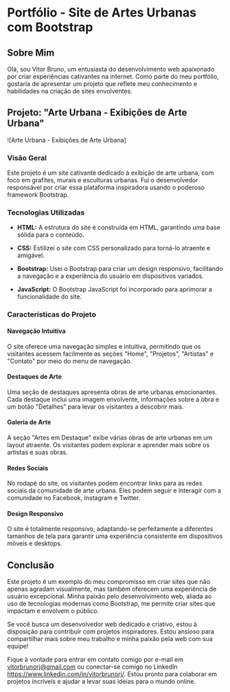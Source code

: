 # Portfólio - Site de Artes Urbanas com Bootstrap

## Sobre Mim

Olá, sou Vitor Bruno, um entusiasta do desenvolvimento web apaixonado por criar experiências cativantes na internet. Como parte do meu portfólio, gostaria de apresentar um projeto que reflete meu conhecimento e habilidades na criação de sites envolventes.

## Projeto: "Arte Urbana - Exibições de Arte Urbana"

![Arte Urbana - Exibições de Arte Urbana]

### Visão Geral

Este projeto é um site cativante dedicado à exibição de arte urbana, com foco em grafites, murais e esculturas urbanas. Fui o desenvolvedor responsável por criar essa plataforma inspiradora usando o poderoso framework Bootstrap.

### Tecnologias Utilizadas

- **HTML:** A estrutura do site é construída em HTML, garantindo uma base sólida para o conteúdo.

- **CSS:** Estilizei o site com CSS personalizado para torná-lo atraente e amigável.

- **Bootstrap:** Usei o Bootstrap para criar um design responsivo, facilitando a navegação e a experiência do usuário em dispositivos variados.

- **JavaScript:** O Bootstrap JavaScript foi incorporado para aprimorar a funcionalidade do site.

### Características do Projeto

#### Navegação Intuitiva

O site oferece uma navegação simples e intuitiva, permitindo que os visitantes acessem facilmente as seções "Home", "Projetos", "Artistas" e "Contato" por meio do menu de navegação.

#### Destaques de Arte

Uma seção de destaques apresenta obras de arte urbanas emocionantes. Cada destaque inclui uma imagem envolvente, informações sobre a obra e um botão "Detalhes" para levar os visitantes a descobrir mais.

#### Galeria de Arte

A seção "Artes em Destaque" exibe várias obras de arte urbanas em um layout atraente. Os visitantes podem explorar e aprender mais sobre os artistas e suas obras.

#### Redes Sociais

No rodapé do site, os visitantes podem encontrar links para as redes sociais da comunidade de arte urbana. Eles podem seguir e interagir com a comunidade no Facebook, Instagram e Twitter.

#### Design Responsivo

O site é totalmente responsivo, adaptando-se perfeitamente a diferentes tamanhos de tela para garantir uma experiência consistente em dispositivos móveis e desktops.



## Conclusão

Este projeto é um exemplo do meu compromisso em criar sites que não apenas agradam visualmente, mas também oferecem uma experiência de usuário excepcional. Minha paixão pelo desenvolvimento web, aliada ao uso de tecnologias modernas como Bootstrap, me permite criar sites que impactam e envolvem o público.

Se você busca um desenvolvedor web dedicado e criativo, estou à disposição para contribuir com projetos inspiradores. Estou ansioso para compartilhar mais sobre meu trabalho e minha paixão pela web com sua equipe!

Fique à vontade para entrar em contato comigo por e-mail em vitorbrunorj@gmail.com ou conectar-se comigo no LinkedIn https://www.linkedin.com/in/vitorbrunorj/. Estou pronto para colaborar em projetos incríveis e ajudar a levar suas ideias para o mundo online.
